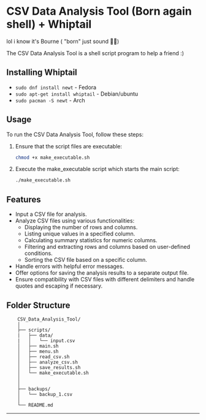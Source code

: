 # CSV Data Analysis Tool (Born again shell) + Whiptail

lol i know it's Bourne ( "born" just sound 🤌🏾)

The CSV Data Analysis Tool is a shell script program to help a friend :)

## Installing Whiptail

- ```sudo dnf install newt``` - Fedora
- ```sudo apt-get install whiptail``` - Debian/ubuntu
- ```sudo pacman -S newt``` - Arch

## Usage

To run the CSV Data Analysis Tool, follow these steps:

1. Ensure that the script files are executable:

   ```bash
   chmod +x make_executable.sh
   
   ```

2. Execute the make_executable script which starts the main script:

   ```bash
   ./make_executable.sh
   ```

## Features

- Input a CSV file for analysis.
- Analyze CSV files using various functionalities:
  - Displaying the number of rows and columns.
  - Listing unique values in a specified column.
  - Calculating summary statistics for numeric columns.
  - Filtering and extracting rows and columns based on user-defined conditions.
  - Sorting the CSV file based on a specific column.
- Handle errors with helpful error messages.
- Offer options for saving the analysis results to a separate output file.
- Ensure compatibility with CSV files with different delimiters and handle quotes and escaping if necessary.

## Folder Structure

```
    CSV_Data_Analysis_Tool/
    │
    ├── scripts/
    |   ├── data/
    |   │   └── input.csv
    │   ├── main.sh
    │   ├── menu.sh
    │   ├── read_csv.sh
    │   ├── analyze_csv.sh
    │   ├── save_results.sh
    │   └── make_executable.sh
    │
    │
    ├── backups/
    │   └── backup_1.csv
    │
    └── README.md
```

---
